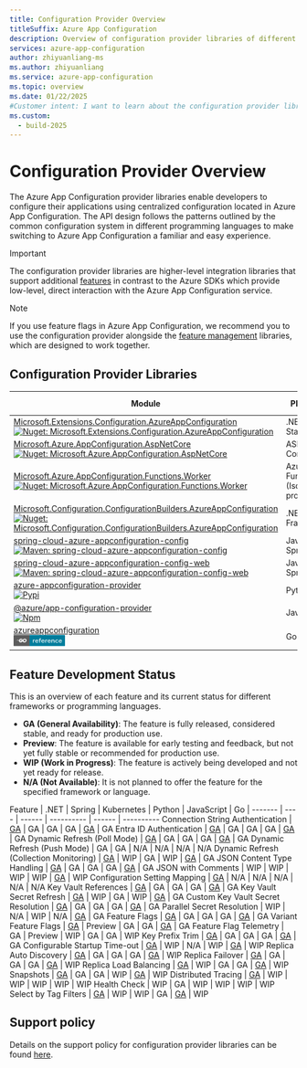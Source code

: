 ```yaml
---
title: Configuration Provider Overview
titleSuffix: Azure App Configuration
description: Overview of configuration provider libraries of different programming languages.
services: azure-app-configuration
author: zhiyuanliang-ms
ms.author: zhiyuanliang
ms.service: azure-app-configuration
ms.topic: overview
ms.date: 01/22/2025
#Customer intent: I want to learn about the configuration provider libraries of different languages, specifically to track their feature development status.
ms.custom:
  - build-2025
---
```


# Configuration Provider Overview

The Azure App Configuration provider libraries enable developers to configure their applications using centralized configuration located in Azure App Configuration. The API design follows the patterns outlined by the common configuration system in different programming languages to make switching to Azure App Configuration a familiar and easy experience.

> [!IMPORTANT]
> The configuration provider libraries are higher-level integration libraries that support additional [features](#feature-development-status) in contrast to the Azure SDKs which provide low-level, direct interaction with the Azure App Configuration service.

> [!NOTE]
> If you use feature flags in Azure App Configuration, we recommend you to use the configuration provider alongside the [feature management](./feature-management-overview.md) libraries, which are designed to work together.

## Configuration Provider Libraries

Module | Platform | Sample | Release Notes
------ | -------- | ------ | -------------
[Microsoft.Extensions.Configuration.AzureAppConfiguration](https://github.com/Azure/AppConfiguration-DotnetProvider)<br/>[![Nuget: Microsoft.Extensions.Configuration.AzureAppConfiguration](https://img.shields.io/nuget/v/Microsoft.Extensions.Configuration.AzureAppConfiguration.svg?color=blue)](https://www.nuget.org/packages/Microsoft.Extensions.Configuration.AzureAppConfiguration/) | .NET Standard | [Sample](https://github.com/Azure/AppConfiguration/tree/main/examples/DotNetCore) | [Release Notes](https://github.com/Azure/AppConfiguration/blob/main/releaseNotes/MicrosoftExtensionsConfigurationAzureAppConfiguration.md)
[Microsoft.Azure.AppConfiguration.AspNetCore](https://github.com/Azure/AppConfiguration-DotnetProvider)<br/>[![Nuget: Microsoft.Azure.AppConfiguration.AspNetCore](https://img.shields.io/nuget/v/Microsoft.Azure.AppConfiguration.AspNetCore.svg?color=blue)](https://www.nuget.org/packages/Microsoft.Azure.AppConfiguration.AspNetCore/) | ASP&#46;NET Core | [Sample](https://github.com/Azure/AppConfiguration/tree/main/examples/DotNetCore) | [Release Notes](https://github.com/Azure/AppConfiguration/blob/main/releaseNotes/MicrosoftAzureAppConfigurationAspNetCore.md)
[Microsoft.Azure.AppConfiguration.Functions.Worker](https://github.com/Azure/AppConfiguration-DotnetProvider)<br/>[![Nuget: Microsoft.Azure.AppConfiguration.Functions.Worker](https://img.shields.io/nuget/v/Microsoft.Azure.AppConfiguration.Functions.Worker.svg?color=blue)](https://www.nuget.org/packages/Microsoft.Azure.AppConfiguration.Functions.Worker/) | Azure Functions<br/>(Isolated process) | [Sample](https://github.com/Azure/AppConfiguration/tree/main/examples/DotNetCore) | [Release Notes](https://github.com/Azure/AppConfiguration/blob/main/releaseNotes/MicrosoftAzureAppConfigurationFunctionsWorker.md)
[Microsoft.Configuration.ConfigurationBuilders.AzureAppConfiguration](https://github.com/aspnet/MicrosoftConfigurationBuilders/tree/main/src/AzureAppConfig)<br/>[![Nuget: Microsoft.Configuration.ConfigurationBuilders.AzureAppConfiguration](https://img.shields.io/nuget/v/Microsoft.Configuration.ConfigurationBuilders.AzureAppConfiguration.svg?color=blue)](https://www.nuget.org/packages/Microsoft.Configuration.ConfigurationBuilders.AzureAppConfiguration/) | .NET Framework | [Sample](https://github.com/Azure/AppConfiguration/tree/main/examples/DotNetFramework/WebDemo) | [Release Notes](https://github.com/aspnet/MicrosoftConfigurationBuilders/releases)
[spring-cloud-azure-appconfiguration-config](https://github.com/Azure/azure-sdk-for-java/tree/main/sdk/spring/spring-cloud-azure-appconfiguration-config)<br/>[![Maven: spring-cloud-azure-appconfiguration-config](https://img.shields.io/maven-central/v/com.azure.spring/spring-cloud-azure-appconfiguration-config.svg?color=blue)](https://search.maven.org/artifact/com.azure.spring/spring-cloud-azure-appconfiguration-config) | Java Spring | [Sample](https://github.com/Azure-Samples/azure-spring-boot-samples/tree/main/appconfiguration/spring-cloud-azure-starter-appconfiguration-config/spring-cloud-azure-starter-appconfiguration-config-sample) | [Release Notes](https://github.com/Azure/AppConfiguration/blob/main/releaseNotes/SpringCloudAzureAppConfigurationConfig.md)
[spring-cloud-azure-appconfiguration-config-web](https://github.com/Azure/azure-sdk-for-java/tree/main/sdk/spring/spring-cloud-azure-appconfiguration-config-web)<br/>[![Maven: spring-cloud-azure-appconfiguration-config-web](https://img.shields.io/maven-central/v/com.azure.spring/spring-cloud-azure-appconfiguration-config-web.svg?color=blue)](https://search.maven.org/artifact/com.azure.spring/spring-cloud-azure-appconfiguration-config-web) | Java Spring | [Sample](https://github.com/Azure-Samples/azure-spring-boot-samples/tree/main/appconfiguration/spring-cloud-azure-starter-appconfiguration-config/spring-cloud-azure-starter-appconfiguration-config-sample) | [Release Notes](https://github.com/Azure/AppConfiguration/blob/main/releaseNotes/SpringCloudAzureAppConfigurationConfig.md)
[azure-appconfiguration-provider](https://github.com/Azure/azure-sdk-for-python/tree/main/sdk/appconfiguration/azure-appconfiguration-provider)<br/>[![Pypi](https://img.shields.io/pypi/v/azure-appconfiguration-provider.svg?color=blue)](https://pypi.org/project/azure-appconfiguration-provider/) | Python | [Sample](https://github.com/Azure/azure-sdk-for-python/tree/main/sdk/appconfiguration/azure-appconfiguration-provider/samples) | [Release Notes](https://github.com/Azure/AppConfiguration/blob/main/releaseNotes/AzureAppConfigurationProviderPython.md)
[@azure/app-configuration-provider](https://github.com/Azure/AppConfiguration-JavaScriptProvider)<br/>[![Npm](https://img.shields.io/npm/v/@azure/app-configuration-provider?color=blue)](https://www.npmjs.com/package/@azure/app-configuration-provider) | JavaScript | [Sample](https://github.com/Azure/AppConfiguration-JavaScriptProvider/tree/main/examples) | [Release Notes](https://github.com/Azure/AppConfiguration/blob/main/releaseNotes/JavaScriptProvider.md)
[azureappconfiguration](https://github.com/Azure/AppConfiguration-GoProvider)<br/><a href="https://pkg.go.dev/github.com/Azure/AppConfiguration-GoProvider/azureappconfiguration"><img src="media/go-provider.png" alt="Go" width="90" height="20"></a> | Go | [Sample](https://github.com/Azure/AppConfiguration-GoProvider/tree/main/example) | [Release Notes](https://github.com/Azure/AppConfiguration/blob/main/releaseNotes/GoProvider.md)

## Feature Development Status

This is an overview of each feature and its current status for different frameworks or programming languages.  

- **GA (General Availability)**: The feature is fully released, considered stable, and ready for production use.  
- **Preview**: The feature is available for early testing and feedback, but not yet fully stable or recommended for production use.  
- **WIP (Work in Progress)**: The feature is actively being developed and not yet ready for release.
- **N/A (Not Available)**: It is not planned to offer the feature for the specified framework or language.

Feature | .NET | Spring | Kubernetes | Python | JavaScript | Go |
------- | ---- | ------ | ---------- | ------ | ----------
Connection String Authentication | [GA](./reference-dotnet-provider.md#load-configuration) | GA | GA | GA | [GA](./reference-javascript-provider.md#load-configuration) | GA 
Entra ID Authentication | [GA](./reference-dotnet-provider.md#load-configuration) | GA | GA | GA | [GA](./reference-javascript-provider.md#load-configuration) | GA 
Dynamic Refresh (Poll Mode) | [GA](./reference-dotnet-provider.md#refresh-on-sentinel-key) | GA | GA | GA | [GA](./reference-javascript-provider.md#refresh-on-sentinel-key) | GA
Dynamic Refresh (Push Mode) | GA | GA | N/A | N/A | N/A | N/A
Dynamic Refresh (Collection Monitoring) | [GA](./reference-dotnet-provider.md#configuration-refresh) | WIP | GA | WIP | [GA](./reference-javascript-provider.md#configuration-refresh) | GA
JSON Content Type Handling | [GA](./reference-dotnet-provider.md#json-content-type-handling) | GA | GA | GA | [GA](./reference-javascript-provider.md#json-content-type-handling) | GA
JSON with Comments | WIP | WIP | WIP | WIP | [GA](./reference-javascript-provider.md#json-content-type-handling) | WIP
Configuration Setting Mapping | [GA](./reference-dotnet-provider.md#configuration-setting-mapping) | N/A | N/A | N/A | N/A | N/A
Key Vault References | [GA](./reference-dotnet-provider.md#key-vault-reference) | GA | GA | GA | [GA](./reference-javascript-provider.md#key-vault-reference) | GA
Key Vault Secret Refresh | [GA](./reference-dotnet-provider.md#key-vault-secret-refresh) | WIP | GA | WIP | [GA](./reference-javascript-provider.md#key-vault-secret-refresh) | GA
Custom Key Vault Secret Resolution | [GA](./reference-dotnet-provider.md#key-vault-reference) | GA | GA | GA | [GA](./reference-javascript-provider.md#key-vault-reference) | GA
Parallel Secret Resolution | WIP | N/A | WIP | N/A | [GA](./reference-javascript-provider.md#parallel-secret-resolution) | GA
Feature Flags | [GA](./reference-dotnet-provider.md#feature-flag) | GA | GA | GA | [GA](./reference-javascript-provider.md#feature-flag) | GA
Variant Feature Flags | [GA](./reference-dotnet-provider.md#feature-flag) | Preview | GA | GA | [GA](./reference-javascript-provider.md#feature-flag) | GA
Feature Flag Telemetry | GA | Preview | WIP | GA | GA | WIP
Key Prefix Trim | [GA](./reference-dotnet-provider.md#trim-prefix-from-keys) | GA | GA | GA | [GA](./reference-javascript-provider.md#trim-prefix-from-keys) | GA
Configurable Startup Time-out | [GA](./reference-dotnet-provider.md#startup-retry) | WIP | N/A | WIP | [GA](./reference-javascript-provider.md#startup-retry) | WIP
Replica Auto Discovery | [GA](./reference-dotnet-provider.md#geo-replication) | GA | GA | GA | [GA](./reference-javascript-provider.md#geo-replication) | WIP
Replica Failover | [GA](./reference-dotnet-provider.md#geo-replication) | GA | GA | GA | [GA](./reference-javascript-provider.md#geo-replication) | WIP
Replica Load Balancing | [GA](./reference-dotnet-provider.md#geo-replication) | WIP | GA | GA | [GA](./reference-javascript-provider.md#geo-replication) | WIP
Snapshots | [GA](./reference-dotnet-provider.md#snapshot) | GA | GA | WIP | [GA](./reference-javascript-provider.md#snapshot) | WIP
Distributed Tracing | [GA](./reference-dotnet-provider.md#distributed-tracing) | WIP | WIP | WIP | WIP | WIP
Health Check | WIP | GA | WIP | WIP | WIP | WIP 
Select by Tag Filters | [GA](./reference-dotnet-provider.md#load-specific-key-values-using-selectors) | WIP | WIP | GA | [GA](./reference-javascript-provider.md#tag-filters) | WIP 

## Support policy

Details on the support policy for configuration provider libraries can be found [here](./client-library-support-policy.md).
